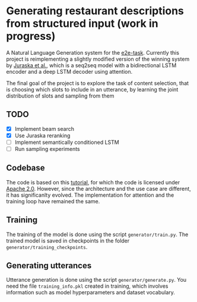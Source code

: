 # Generating restaurant descriptions from structured input (work in progress)

A Natural Language Generation system for the [e2e-task](http://www.macs.hw.ac.uk/InteractionLab/E2E/). Currently this project is reimplementing a slightly modified version of the winning system by [Juraska et al.](https://arxiv.org/abs/1805.06553), which is a seq2seq model with a bidirectional LSTM encoder and a deep LSTM decoder using attention.

The final goal of the project is to explore the task of content selection, that is choosing which slots to include in an utterance, by learning the joint distribution of slots and sampling from them

## TODO
- [x] Implement beam search
- [x] Use Juraska reranking
- [ ] Implement semantically conditioned LSTM
- [ ] Run sampling experiments

## Codebase

The code is based on this [tutorial](https://www.tensorflow.org/tutorials/text/nmt_with_attention), for which the code is licensed under [Apache 2.0](https://www.apache.org/licenses/LICENSE-2.0). However, since the architecture and the use case are different, it has significanlty evolved. The implementation for attention and the training loop have remained the same.

## Training

The training of the model is done using the script `generator/train.py`. The trained model is saved in checkpoints in the folder `generator/training_checkpoints`. 

## Generating utterances

Utterance generation is done using the script `generator/generate.py`. You need the file `training_info.pkl` created in training, which involves information such as model hyperparameters and dataset vocabulary.